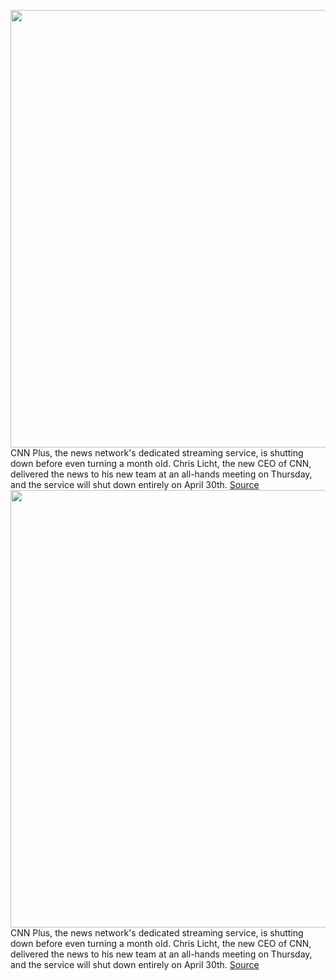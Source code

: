 <img src='https://cdn.vox-cdn.com/thumbor/58kCdWZFOn9G9RXuAXdfQGdYRh8=/0x0:5000x2812/1200x800/filters:focal(2100x1006:2900x1806)/cdn.vox-cdn.com/uploads/chorus_image/image/70776471/cnn.plus.header.logo.0.jpg' width='700px' /><br/>
CNN Plus, the news network's dedicated streaming service, is shutting down before even turning a month old. Chris Licht, the new CEO of CNN, delivered the news to his new team at an all-hands meeting on Thursday, and the service will shut down entirely on April 30th.
<a href='https://www.theverge.com/2022/4/21/23035703/cnn-plus-shutting-down'> Source <a/><img src='https://cdn.vox-cdn.com/thumbor/58kCdWZFOn9G9RXuAXdfQGdYRh8=/0x0:5000x2812/1200x800/filters:focal(2100x1006:2900x1806)/cdn.vox-cdn.com/uploads/chorus_image/image/70776471/cnn.plus.header.logo.0.jpg' width='700px' /><br/>
CNN Plus, the news network's dedicated streaming service, is shutting down before even turning a month old. Chris Licht, the new CEO of CNN, delivered the news to his new team at an all-hands meeting on Thursday, and the service will shut down entirely on April 30th.
<a href='https://www.theverge.com/2022/4/21/23035703/cnn-plus-shutting-down'> Source <a/>